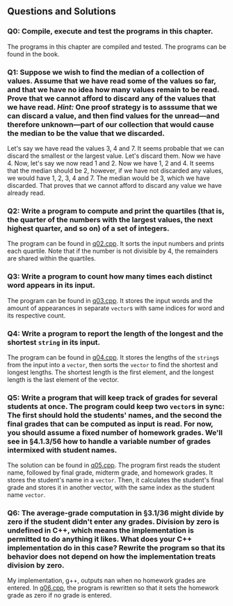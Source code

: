 ## Questions and Solutions

### Q0: Compile, execute and test the programs in this chapter.
The programs in this chapter are compiled and tested. The programs can be found in the book.

### Q1: Suppose we wish to find the median of a collection of values. Assume that we have read some of the values so far, and that we have no idea how many values remain to be read. Prove that we cannot afford to discard any of the values that we have read. *Hint:* One proof strategy is to asssume that we can discard a value, and then find values for the unread—and therefore unknown—part of our collection that would cause the median to be the value that we discarded.
Let's say we have read the values 3, 4 and 7. It seems probable that we can discard the smallest or the largest value. Let's discard them. Now we have 4. Now, let's say we now read 1 and 2. Now we have 1, 2 and 4. It seems that the median should be 2, however, if we have not discarded any values, we would have 1, 2, 3, 4 and 7. The median would be 3, which we have discarded. That proves that we cannot afford to discard any value we have already read.

### Q2: Write a program to compute and print the quartiles (that is, the quarter of the numbers with the largest values, the next highest quarter, and so on) of a set of integers.
The program can be found in [q02.cpp](./q02.cpp). It sorts the input numbers and prints each quartile. Note that if the number is not divisible by 4, the remainders are shared within the quartiles.

### Q3: Write a program to count how many times each distinct word appears in its input.
The program can be found in [q03.cpp](./q03.cpp). It stores the input words and the amount of appearances in separate `vector`s with same indices for word and its respective count.

### Q4: Write a program to report the length of the longest and the shortest `string` in its input.
The program can be found in [q04.cpp](./q04.cpp). It stores the lengths of the `string`s from the input into a `vector`, then sorts the `vector` to find the shortest and longest lengths. The shortest length is the first element, and the longest length is the last element of the vector.

### Q5: Write a program that will keep track of grades for several students at once. The program could keep two `vector`s in sync: The first should hold the students' names, and the second the final grades that can be computed as input is read. For now, you should assume a fixed number of homework grades. We'll see in §4.1.3/56 how to handle a variable number of grades intermixed with student names.
The solution can be found in [q05.cpp](./q05.cpp). The program first reads the student name, followed by final grade, midterm grade, and homework grades. It stores the student's name in a `vector`. Then, it calculates the student's final grade and stores it in another vector, with the same index as the student name `vector`.

### Q6: The average-grade computation in §3.1/36 might divide by zero if the student didn't enter any grades. Division by zero is undefined in C++, which means the implementation is permitted to do anything it likes. What does your C++ implementation do in this case? Rewrite the program so that its behavior does not depend on how the implementation treats division by zero.
My implementation, g++, outputs nan when no homework grades are entered. In [q06.cpp](./q06.cpp), the program is rewritten so that it sets the homework grade as zero if no grade is entered.